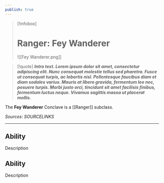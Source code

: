 ```yaml
---
publish: true
---
```

> [!infobox]
> # Ranger: Fey Wanderer
> ![[Fey Wanderer.png]]

> [!quote]
> **_Intro text. Lorem ipsum dolor sit amet, consectetur adipiscing elit. Nunc consequat molestie tellus sed pharetra. Fusce ut consequat turpis, ac lobortis nisl. Pellentesque faucibus diam et diam sodales varius. Mauris at libero gravida, fermentum leo nec, posuere turpis. Morbi justo orci, tincidunt sit amet facilisis finibus, fermentum luctus neque. Vivamus sagittis massa ut placerat mollis._**

The **Fey Wanderer** Conclave is a [[Ranger]] subclass.

*Sources: SOURCELINKS*
***
## Ability
Description
## Ability
Description
